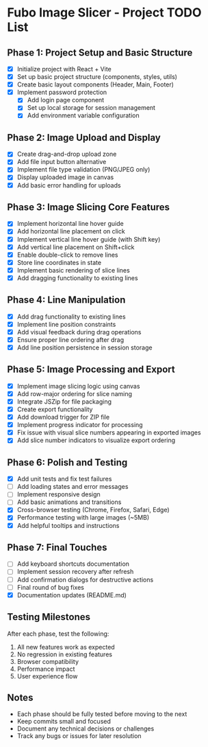 # Fubo Image Slicer - Project TODO List

## Phase 1: Project Setup and Basic Structure
- [x] Initialize project with React + Vite
- [x] Set up basic project structure (components, styles, utils)
- [x] Create basic layout components (Header, Main, Footer)
- [x] Implement password protection
  - [x] Add login page component
  - [x] Set up local storage for session management
  - [x] Add environment variable configuration

## Phase 2: Image Upload and Display
- [x] Create drag-and-drop upload zone
- [x] Add file input button alternative
- [x] Implement file type validation (PNG/JPEG only)
- [x] Display uploaded image in canvas
- [x] Add basic error handling for uploads

## Phase 3: Image Slicing Core Features
- [x] Implement horizontal line hover guide
- [x] Add horizontal line placement on click
- [x] Implement vertical line hover guide (with Shift key)
- [x] Add vertical line placement on Shift+click
- [x] Enable double-click to remove lines
- [x] Store line coordinates in state
- [x] Implement basic rendering of slice lines
- [x] Add dragging functionality to existing lines

## Phase 4: Line Manipulation
- [x] Add drag functionality to existing lines
- [x] Implement line position constraints
- [x] Add visual feedback during drag operations
- [x] Ensure proper line ordering after drag
- [x] Add line position persistence in session storage

## Phase 5: Image Processing and Export
- [x] Implement image slicing logic using canvas
- [x] Add row-major ordering for slice naming
- [x] Integrate JSZip for file packaging
- [x] Create export functionality
- [x] Add download trigger for ZIP file
- [x] Implement progress indicator for processing
- [x] Fix issue with visual slice numbers appearing in exported images
- [x] Add slice number indicators to visualize export ordering

## Phase 6: Polish and Testing
- [x] Add unit tests and fix test failures
- [ ] Add loading states and error messages
- [ ] Implement responsive design
- [ ] Add basic animations and transitions
- [x] Cross-browser testing (Chrome, Firefox, Safari, Edge)
- [x] Performance testing with large images (~5MB)
- [x] Add helpful tooltips and instructions

## Phase 7: Final Touches
- [ ] Add keyboard shortcuts documentation
- [ ] Implement session recovery after refresh
- [ ] Add confirmation dialogs for destructive actions
- [ ] Final round of bug fixes
- [x] Documentation updates (README.md)

## Testing Milestones
After each phase, test the following:
1. All new features work as expected
2. No regression in existing features
3. Browser compatibility
4. Performance impact
5. User experience flow

## Notes
- Each phase should be fully tested before moving to the next
- Keep commits small and focused
- Document any technical decisions or challenges
- Track any bugs or issues for later resolution 